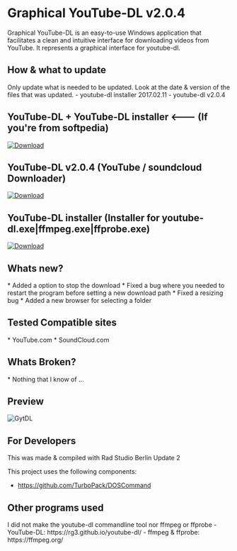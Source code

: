 <h1>Graphical YouTube-DL v2.0.4</h1>
Graphical YouTube-DL is an easy-to-use Windows application that facilitates a clean and intuitive interface for downloading videos from YouTube. It represents a graphical interface for youtube-dl.

<h2>How & what to update</h2>
Only update what is needed to be updated. Look at the date & version of the files that was updated.
- youtube-dl installer 2017.02.11
- youtube-dl v2.0.4



<h2>YouTube-DL + YouTube-DL installer <--- (If you're from softpedia)</h2>
<a href="https://github.com/Inforcer25/Graphical-YouTube-DL/raw/master/YouTube-DL%20%2B%20YouTube-DL%20Installer.zip">
  <img src="http://i.imgur.com/qoGP19r.png" alt="Download">
</a>

<h2>YouTube-DL v2.0.4 (YouTube / soundcloud Downloader)</h2>
<a href="https://github.com/Inforcer25/Graphical-YouTube-DL/raw/master/YouTube-DL.exe">
  <img src="http://i.imgur.com/qoGP19r.png" alt="Download">
</a>

<h2>YouTube-DL installer (Installer for youtube-dl.exe|ffmpeg.exe|ffprobe.exe)</h2>
<a href="https://github.com/Inforcer25/Graphical-YouTube-DL/raw/master/youtube-dl%20installer.exe">
  <img src="http://i.imgur.com/qoGP19r.png" alt="Download">
</a>

<h2>Whats new?</h2>
* Added a option to stop the download
* Fixed a bug where you needed to restart the program before setting a new download path
* Fixed a resizing bug
* Added a new browser for selecting a folder

<h2>Tested Compatible sites</h2>
* YouTube.com
* SoundCloud.com

<h2>Whats Broken?</h2>
* Nothing that I know of ...

<h2>Preview</h2> 

![GytDL](http://i.imgur.com/KT6WLBA.png "Preview")

<h2>For Developers</h2>
This was made & compiled with Rad Studio Berlin Update 2

This project uses the following components:
- https://github.com/TurboPack/DOSCommand

<h2>Other programs used</h2>
I did not make the youtube-dl commandline tool nor ffmpeg or ffprobe
- YouTube-DL: https://rg3.github.io/youtube-dl/
- ffmpeg & ffprobe: https://ffmpeg.org/
